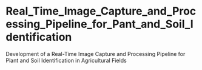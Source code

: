 # Real_Time_Image_Capture_and_Processing_Pipeline_for_Pant_and_Soil_Identification
Development of a Real-Time Image Capture and Processing Pipeline for Plant  and Soil Identification in Agricultural Fields
